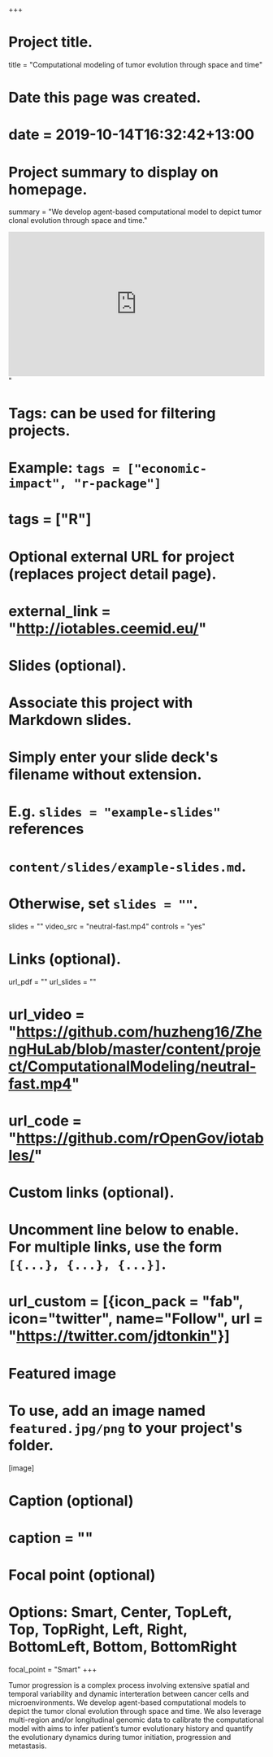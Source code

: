 +++
# Project title.
title = "Computational modeling of tumor evolution through space and time"

# Date this page was created.
# date = 2019-10-14T16:32:42+13:00

# Project summary to display on homepage.
summary = "We develop agent-based computational model to depict tumor clonal evolution through space and time."
<div style='position: relative; padding-bottom: 56.25%; height: 0; overflow: hidden;'>
  <iframe src='https://github.com/huzheng16/ZhengHuLab/edit/master/content/project/ComputationalModeling/neutral-fast.mp4'
  style='position: absolute; top: 0; left: 0; width: 100%; height: 100%; border:0;'
  title='Virtual tumor: neutral evolution' webkitallowfullscreen mozallowfullscreen allowfullscreen></iframe>
</div>"

# Tags: can be used for filtering projects.
# Example: `tags = ["economic-impact", "r-package"]`
# tags = ["R"]

# Optional external URL for project (replaces project detail page).
# external_link = "http://iotables.ceemid.eu/"

# Slides (optional).
#   Associate this project with Markdown slides.
#   Simply enter your slide deck's filename without extension.
#   E.g. `slides = "example-slides"` references 
#   `content/slides/example-slides.md`.
#   Otherwise, set `slides = ""`.
slides = ""
video_src = "neutral-fast.mp4"
controls = "yes"

# Links (optional).
url_pdf = ""
url_slides = ""
# url_video = "https://github.com/huzheng16/ZhengHuLab/blob/master/content/project/ComputationalModeling/neutral-fast.mp4"
# url_code = "https://github.com/rOpenGov/iotables/"

# Custom links (optional).
#   Uncomment line below to enable. For multiple links, use the form `[{...}, {...}, {...}]`.
# url_custom = [{icon_pack = "fab", icon="twitter", name="Follow", url = "https://twitter.com/jdtonkin"}]

# Featured image
# To use, add an image named `featured.jpg/png` to your project's folder. 
[image]
  # Caption (optional)
  # caption = ""
  
  # Focal point (optional)
  # Options: Smart, Center, TopLeft, Top, TopRight, Left, Right, BottomLeft, Bottom, BottomRight
  focal_point = "Smart"
+++

Tumor progression is a complex process involving extensive spatial and temporal variability and dynamic interteration between cancer cells and microenvironments. We develop agent-based computational models to depict the tumor clonal evolution through space and time. We also leverage multi-region and/or longitudinal genomic data to calibrate the computational model with aims to infer patient’s tumor evolutionary history and quantify the evolutionary dynamics during tumor initiation, progression and metastasis.
